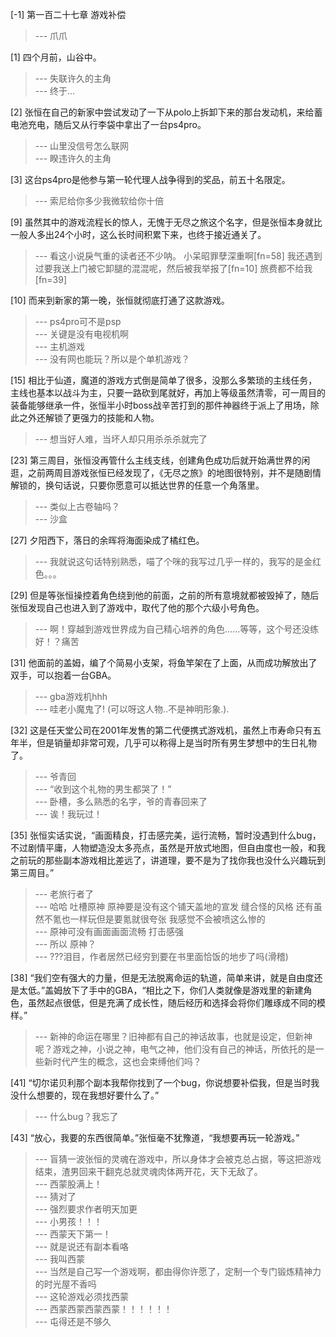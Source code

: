 
[-1] 第一百二十七章 游戏补偿
>--- 爪爪<br>

[1] 四个月前，山谷中。
>--- 失联许久的主角<br>
>--- 终于…<br>

[2] 张恒在自己的新家中尝试发动了一下从polo上拆卸下来的那台发动机，来给蓄电池充电，随后又从行李袋中拿出了一台ps4pro。
>--- 山里没信号怎么联网<br>
>--- 睽违许久的主角<br>

[3] 这台ps4pro是他参与第一轮代理人战争得到的奖品，前五十名限定。
>--- 索尼给你多少我微软给你十倍<br>

[9] 虽然其中的游戏流程长的惊人，无愧于无尽之旅这个名字，但是张恒本身就比一般人多出24个小时，这么长时间积累下来，也终于接近通关了。
>--- 看这小说戾气重的读者还不少呐。
小呆昭罪孽深重啊[fn=58]
我还遇到过要我送上门被它卸腿的混混呢，然后被我举报了[fn=10]
旅费都不给我[fn=39]<br>

[10] 而来到新家的第一晚，张恒就彻底打通了这款游戏。
>--- ps4pro可不是psp<br>
>--- 关键是没有电视机啊<br>
>--- 主机游戏<br>
>--- 没有网也能玩？所以是个单机游戏？<br>

[15] 相比于仙道，魔道的游戏方式倒是简单了很多，没那么多繁琐的主线任务，主线也基本以战斗为主，只要一路砍到尾就好，再加上等级虽然清零，可一周目的装备能够继承一件，张恒半小时boss战辛苦打到的那件神器终于派上了用场，除此之外还解锁了更强力的技能和人物。
>--- 想当好人难，当坏人却只用杀杀杀就完了<br>

[23] 第三周目，张恒没再管什么主线支线，创建角色成功后就开始满世界的闲逛，之前两周目游戏张恒已经发现了，《无尽之旅》的地图很特别，并不是随剧情解锁的，换句话说，只要你愿意可以抵达世界的任意一个角落里。
>--- 类似上古卷轴吗？<br>
>--- 沙盒<br>

[27] 夕阳西下，落日的余晖将海面染成了橘红色。
>--- 我就说这句话特别熟悉，喵了个咪的我写过几乎一样的，我写的是金红色。。。<br>

[29] 但是等张恒操控着角色绕到他的前面，之前的所有意境就都被毁掉了，随后张恒发现自己也进入到了游戏中，取代了他的那个六级小号角色。
>--- 啊！穿越到游戏世界成为自己精心培养的角色……等等，这个号还没练好！？痛苦<br>

[31] 他面前的盖姆，编了个简易小支架，将鱼竿架在了上面，从而成功解放出了双手，可以抱着一台GBA。
>--- gba游戏机hhh<br>
>--- 哇老小魔鬼了!
(可以呀这人物..不是神明形象.).<br>

[32] 这是任天堂公司在2001年发售的第二代便携式游戏机，虽然上市寿命只有五年半，但是销量却非常可观，几乎可以称得上是当时所有男生梦想中的生日礼物了。
>--- 爷青回<br>
>--- “收到这个礼物的男生都哭了！”<br>
>--- 卧槽，多么熟悉的名字，爷的青春回来了<br>
>--- 诶！我玩过！<br>

[35] 张恒实话实说，“画面精良，打击感完美，运行流畅，暂时没遇到什么bug，不过剧情平庸，人物塑造没太多亮点，虽然是开放式地图，但自由度也一般，和我之前玩的那些副本游戏相比差远了，讲道理，要不是为了找你我也没什么兴趣玩到第三周目。”
>--- 老旅行者了<br>
>--- 哈哈 吐槽原神 原神要是没有这个铺天盖地的宣发 缝合怪的风格 还有虽然不氪也一样玩但是要氪就很夸张 我感觉不会被喷这么惨的<br>
>--- 原神可没有画面画面流畅 打击感强<br>
>--- 所以 原神？<br>
>--- ???泪目，作者居然已经穷到要在书里面恰饭的地步了吗(滑稽)<br>

[38] “我们空有强大的力量，但是无法脱离命运的轨道，简单来讲，就是自由度还是太低。”盖姆放下了手中的GBA，“相比之下，你们人类就像是游戏里的新建角色，虽然起点很低，但是充满了成长性，随后经历和选择会将你们雕琢成不同的模样。”
>--- 新神的命运在哪里？旧神都有自己的神话故事，也就是设定，但新神呢？游戏之神，小说之神，电气之神，他们没有自己的神话，所依托的是一些新时代产生的概念，这也会束缚他们吗？<br>

[41] “切尔诺贝利那个副本我帮你找到了一个bug，你说想要补偿我，但是当时我没什么想要的，现在我想好要什么了。”
>--- 什么bug？我忘了<br>

[43] “放心，我要的东西很简单。”张恒毫不犹豫道，“我想要再玩一轮游戏。”
>--- 盲猜一波张恒的灵魂在游戏中，所以身体才会被克总占据，等这把游戏结束，渣男回来干翻克总就灵魂肉体两开花，天下无敌了。<br>
>--- 西蒙股满上！<br>
>--- 猜对了<br>
>--- 强烈要求作者明天加更<br>
>--- 小男孩！！！<br>
>--- 西蒙天下第一！<br>
>--- 就是说还有副本看咯<br>
>--- 我叫西蒙<br>
>--- 当然是自己写一个游戏啊，都由得你许愿了，定制一个专门锻炼精神力的时光屋不香吗<br>
>--- 这轮游戏必须找西蒙<br>
>--- 西蒙西蒙西蒙西蒙！！！！！！<br>
>--- 屯得还是不够久<br>

